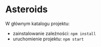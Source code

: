 # Asteroids

W głównym katalogu projektu:
  - zainstalowanie zależności: `npm install`
  - uruchomienie projektu: `npm start`
